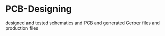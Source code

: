# PCB-Designing
designed and tested schematics and PCB and generated Gerber files and production files
